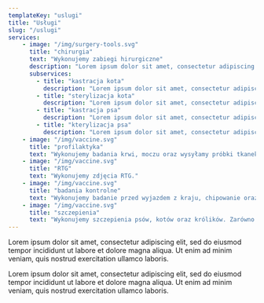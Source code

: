 ```yaml
---
templateKey: "uslugi"
title: "Usługi"
slug: "/uslugi"
services:
    - image: "/img/surgery-tools.svg"
      title: "chirurgia"
      text: "Wykonujemy zabiegi hirurgiczne"
      description: "Lorem ipsum dolor sit amet, consectetur adipiscing elit, sed do eiusmod tempor incididunt ut labore et dolore magna aliqua. Ut enim ad minim veniam, quis nostrud exercitation ullamco laboris nisi ut aliquip ex ea commodo consequat."
      subservices:
        - title: "kastracja kota"
          description: "Lorem ipsum dolor sit amet, consectetur adipiscing elit, sed do eiusmod tempor incididunt ut labore et dolore magna aliqua."
        - title: "sterylizacja kota"
          description: "Lorem ipsum dolor sit amet, consectetur adipiscing elit, sed do eiusmod tempor incididunt ut labore et dolore magna aliqua."
        - title: "kastracja psa"
          description: "Lorem ipsum dolor sit amet, consectetur adipiscing elit, sed do eiusmod tempor incididunt ut labore et dolore magna aliqua."
        - title: "kterylizacja psa"
          description: "Lorem ipsum dolor sit amet, consectetur adipiscing elit, sed do eiusmod tempor incididunt ut labore et dolore magna aliqua."
    - image: "/img/vaccine.svg"
      title: "profilaktyka"
      text: "Wykonujemy badania krwi, moczu oraz wysyłamy próbki tkanek w przypadku badań histologicznych i cytologicznych. Prowadzimy diagnostykę alergii, chorób zakaźnych i genetycznych."
    - image: "/img/vaccine.svg"
      title: "RTG"
      text: "Wykonujemy zdjęcia RTG."
    - image: "/img/vaccine.svg"
      title: "badania kontrolne"
      text: "Wykonujemy badanie przed wyjazdem z kraju, chipowanie oraz wystawiamy paszporty."
    - image: "/img/vaccine.svg"
      title: "szczepienia"
      text: "Wykonujemy szczepienia psów, kotów oraz królików. Zarówno te wstępne jak i coroczne."
---
```


Lorem ipsum dolor sit amet, consectetur adipiscing elit, sed do eiusmod tempor incididunt ut labore et dolore magna aliqua. Ut enim ad minim veniam, quis nostrud exercitation ullamco laboris.

Lorem ipsum dolor sit amet, consectetur adipiscing elit, sed do eiusmod tempor incididunt ut labore et dolore magna aliqua. Ut enim ad minim veniam, quis nostrud exercitation ullamco laboris.
